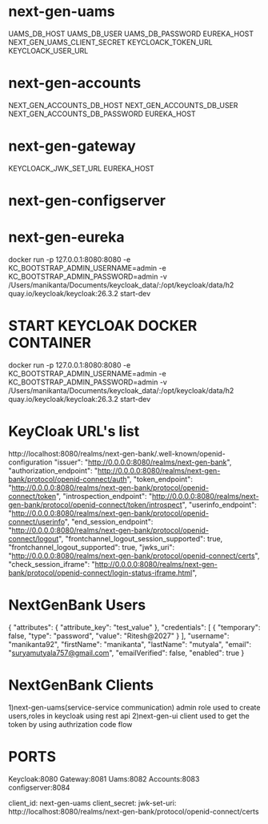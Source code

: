 # next-gen-uams

UAMS_DB_HOST
UAMS_DB_USER
UAMS_DB_PASSWORD
EUREKA_HOST
NEXT_GEN_UAMS_CLIENT_SECRET
KEYCLOACK_TOKEN_URL
KEYCLOACK_USER_URL

# next-gen-accounts

NEXT_GEN_ACCOUNTS_DB_HOST
NEXT_GEN_ACCOUNTS_DB_USER
NEXT_GEN_ACCOUNTS_DB_PASSWORD
EUREKA_HOST

# next-gen-gateway

KEYCLOACK_JWK_SET_URL
EUREKA_HOST

# next-gen-configserver

# next-gen-eureka

docker run -p 127.0.0.1:8080:8080 -e KC_BOOTSTRAP_ADMIN_USERNAME=admin -e KC_BOOTSTRAP_ADMIN_PASSWORD=admin -v /Users/manikanta/Documents/keycloak_data/:/opt/keycloak/data/h2 quay.io/keycloak/keycloak:26.3.2 start-dev

# START KEYCLOAK DOCKER CONTAINER

docker run -p 127.0.0.1:8080:8080 -e KC_BOOTSTRAP_ADMIN_USERNAME=admin -e KC_BOOTSTRAP_ADMIN_PASSWORD=admin -v /Users/manikanta/Documents/keycloak_data/:/opt/keycloak/data/h2 quay.io/keycloak/keycloak:26.3.2 start-dev

# KeyCloak URL's list

http://localhost:8080/realms/next-gen-bank/.well-known/openid-configuration
"issuer": "http://0.0.0.0:8080/realms/next-gen-bank",
"authorization_endpoint": "http://0.0.0.0:8080/realms/next-gen-bank/protocol/openid-connect/auth",
"token_endpoint": "http://0.0.0.0:8080/realms/next-gen-bank/protocol/openid-connect/token",
"introspection_endpoint": "http://0.0.0.0:8080/realms/next-gen-bank/protocol/openid-connect/token/introspect",
"userinfo_endpoint": "http://0.0.0.0:8080/realms/next-gen-bank/protocol/openid-connect/userinfo",
"end_session_endpoint": "http://0.0.0.0:8080/realms/next-gen-bank/protocol/openid-connect/logout",
"frontchannel_logout_session_supported": true,
"frontchannel_logout_supported": true,
"jwks_uri": "http://0.0.0.0:8080/realms/next-gen-bank/protocol/openid-connect/certs",
"check_session_iframe": "http://0.0.0.0:8080/realms/next-gen-bank/protocol/openid-connect/login-status-iframe.html",

# NextGenBank Users

{
"attributes": {
"attribute_key": "test_value"
},
"credentials": [
{
"temporary": false,
"type": "password",
"value": "Ritesh@2027"
}
],
"username": "manikanta92",
"firstName": "manikanta",
"lastName": "mutyala",
"email": "suryamutyala757@gmail.com",
"emailVerified": false,
"enabled": true
}

# NextGenBank Clients

1)next-gen-uams(service-service communication)
admin role used to create users,roles in keycloak using rest api
2)next-gen-ui
client used to get the token by using authrization code flow

# PORTS

Keycloak:8080
Gateway:8081
Uams:8082
Accounts:8083
configserver:8084

client_id: next-gen-uams
client_secret:
jwk-set-uri: http://localhost:8080/realms/next-gen-bank/protocol/openid-connect/certs
